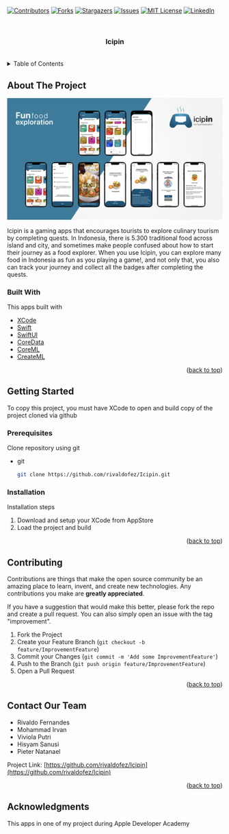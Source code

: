 <div id="top"></div>

[![Contributors][contributors-shield]][contributors-url]
[![Forks][forks-shield]][forks-url]
[![Stargazers][stars-shield]][stars-url]
[![Issues][issues-shield]][issues-url]
[![MIT License][license-shield]][license-url]
[![LinkedIn][linkedin-shield]][linkedin-url]


<!-- PROJECT LOGO -->
<br />
<div align="center">
  <h3 align="center">Icipin</h3>
  </br>
</div>

<!-- TABLE OF CONTENTS -->
<details>
  <summary>Table of Contents</summary>
  <ol>
    <li>
      <a href="#about-the-project">About The Project</a>
      <ul>
        <li><a href="#built-with">Built With</a></li>
      </ul>
    </li>
    <li>
      <a href="#getting-started">Getting Started</a>
      <ul>
        <li><a href="#prerequisites">Prerequisites</a></li>
        <li><a href="#installation">Installation</a></li>
      </ul>
    </li>
    <li><a href="#contributing">Contributing</a></li>
    <li><a href="#contact">Contact</a></li>
    <li><a href="#acknowledgments">Acknowledgments</a></li>
  </ol>
</details>



<!-- ABOUT THE PROJECT -->
## About The Project

<p align="middle">
  <img src="images/Image_1.jpeg" /> 
</p>

Icipin is a gaming apps that encourages tourists to explore culinary tourism by completing quests. In Indonesia, there is 5.300 traditional food across island and city, and sometimes make people confused about how to start their journey as a food explorer. When you use Icipin, you can explore many food in Indonesia as fun as you playing a game!, and not only that, you also can track your journey and collect all the badges after completing the quests.


### Built With

This apps built with

* [XCode](https://developer.apple.com/xcode/)
* [Swift](https://developer.apple.com/swift/)
* [SwiftUI](https://developer.apple.com/xcode/swiftui/)
* [CoreData](https://developer.apple.com/documentation/coredata)
* [CoreML](https://developer.apple.com/documentation/coreml)
* [CreateML](https://developer.apple.com/documentation/createml)

<p align="right">(<a href="#top">back to top</a>)</p>



<!-- GETTING STARTED -->
## Getting Started

To copy this project, you must have XCode to open and build copy of the project cloned via github

### Prerequisites

Clone repository using git
* git
  ```sh
  git clone https://github.com/rivaldofez/Icipin.git
  ```

### Installation

Installation steps

1. Download and setup your XCode from AppStore
2. Load the project and build

<p align="right">(<a href="#top">back to top</a>)</p>


<!-- CONTRIBUTING -->
## Contributing

Contributions are things that make the open source community be an amazing place to learn, invent, and create new technologies. Any contributions you make are **greatly appreciated**.

If you have a suggestion that would make this better, please fork the repo and create a pull request. You can also simply open an issue with the tag "improvement".

1. Fork the Project
2. Create your Feature Branch (`git checkout -b feature/ImprovementFeature`)
3. Commit your Changes (`git commit -m 'Add some ImprovementFeature'`)
4. Push to the Branch (`git push origin feature/ImprovementFeature`)
5. Open a Pull Request

<p align="right">(<a href="#top">back to top</a>)</p>


<!-- CONTACT -->
## Contact Our Team

* Rivaldo Fernandes
* Mohammad Irvan
* Viviola Putri
* Hisyam Sanusi
* Pieter Natanael

Project Link: [https://github.com/rivaldofez/Icipin](https://github.com/rivaldofez/Icipin)

<p align="right">(<a href="#top">back to top</a>)</p>



<!-- ACKNOWLEDGMENTS -->
## Acknowledgments

This apps in one of my project during Apple Developer Academy

<!-- MARKDOWN LINKS & IMAGES -->
<!-- https://www.markdownguide.org/basic-syntax/#reference-style-links -->
[contributors-shield]: https://img.shields.io/github/contributors/rivaldofez/Icipin.svg?style=for-the-badge

[contributors-url]: https://github.com/rivaldofez/Icipin/graphs/contributors

[forks-shield]: https://img.shields.io/github/forks/rivaldofez/Icipin.svg?style=for-the-badge

[forks-url]: https://github.com/rivaldofez/Icipin/network/members

[stars-shield]: https://img.shields.io/github/stars/rivaldofez/Icipin.svg?style=for-the-badge

[stars-url]: https://github.com/othneildrew/Best-README-Template/stargazers

[issues-shield]: https://img.shields.io/github/issues/othneildrew/Best-README-Template.svg?style=for-the-badge

[issues-url]: https://github.com/rivaldofez/Icipin/issues

[license-shield]: https://img.shields.io/github/license/rivaldofez/Icipin.svg?style=for-the-badge

[license-url]: https://github.com/rivaldofez/Icipin/blob/master/LICENSE.txt

[linkedin-shield]: https://img.shields.io/badge/-LinkedIn-black.svg?style=for-the-badge&logo=linkedin&colorB=555

[linkedin-url]: https://www.linkedin.com/in/rivaldofez